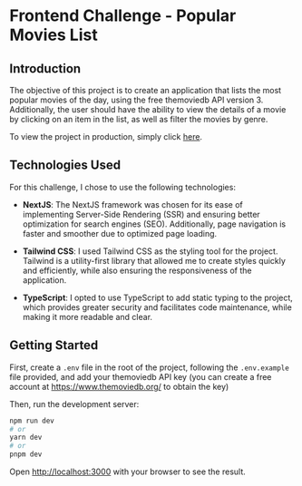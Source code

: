 # Frontend Challenge - Popular Movies List

## Introduction

The objective of this project is to create an application that lists the most popular movies of the day, using the free themoviedb API version 3. Additionally, the user should have the ability to view the details of a movie by clicking on an item in the list, as well as filter the movies by genre.

To view the project in production, simply click [here](https://tmdb-frontend-sand.vercel.app/).

## Technologies Used

For this challenge, I chose to use the following technologies:

- **NextJS**: The NextJS framework was chosen for its ease of implementing Server-Side Rendering (SSR) and ensuring better optimization for search engines (SEO). Additionally, page navigation is faster and smoother due to optimized page loading.

- **Tailwind CSS**: I used Tailwind CSS as the styling tool for the project. Tailwind is a utility-first library that allowed me to create styles quickly and efficiently, while also ensuring the responsiveness of the application.

- **TypeScript**: I opted to use TypeScript to add static typing to the project, which provides greater security and facilitates code maintenance, while making it more readable and clear.

## Getting Started

First, create a `.env` file in the root of the project, following the `.env.example` file provided, and add your themoviedb API key (you can create a free account at https://www.themoviedb.org/ to obtain the key)

Then, run the development server:

```bash
npm run dev
# or
yarn dev
# or
pnpm dev
```

Open [http://localhost:3000](http://localhost:3000) with your browser to see the result.
